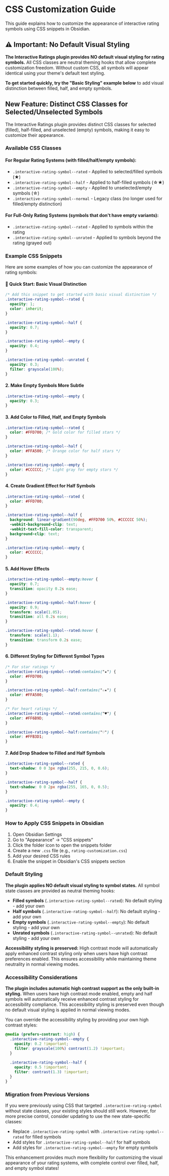 # CSS Customization Guide

This guide explains how to customize the appearance of interactive rating symbols using CSS snippets in Obsidian.

## ⚠️ Important: No Default Visual Styling

**The Interactive Ratings plugin provides NO default visual styling for rating symbols.** All CSS classes are neutral theming hooks that allow complete customization freedom. Without custom CSS, all symbols will appear identical using your theme's default text styling.

**To get started quickly, try the "Basic Styling" example below** to add visual distinction between filled, half, and empty symbols.

## New Feature: Distinct CSS Classes for Selected/Unselected Symbols

The Interactive Ratings plugin provides distinct CSS classes for selected (filled), half-filled, and unselected (empty) symbols, making it easy to customize their appearance.

### Available CSS Classes

#### For Regular Rating Systems (with filled/half/empty symbols):
- `.interactive-rating-symbol--rated` - Applied to selected/filled symbols (★)
- `.interactive-rating-symbol--half` - Applied to half-filled symbols (☆★)
- `.interactive-rating-symbol--empty` - Applied to unselected/empty symbols (☆)
- `.interactive-rating-symbol--normal` - Legacy class (no longer used for filled/empty distinction)

#### For Full-Only Rating Systems (symbols that don't have empty variants):
- `.interactive-rating-symbol--rated` - Applied to symbols within the rating
- `.interactive-rating-symbol--unrated` - Applied to symbols beyond the rating (grayed out)

### Example CSS Snippets

Here are some examples of how you can customize the appearance of rating symbols:

#### 🚀 Quick Start: Basic Visual Distinction
```css
/* Add this snippet to get started with basic visual distinction */
.interactive-rating-symbol--rated {
  opacity: 1;
  color: inherit;
}

.interactive-rating-symbol--half {
  opacity: 0.7;
}

.interactive-rating-symbol--empty {
  opacity: 0.4;
}

.interactive-rating-symbol--unrated {
  opacity: 0.3;
  filter: grayscale(100%);
}
```

#### 2. Make Empty Symbols More Subtle
```css
.interactive-rating-symbol--empty {
  opacity: 0.3;
}
```

#### 3. Add Color to Filled, Half, and Empty Symbols
```css
.interactive-rating-symbol--rated {
  color: #FFD700; /* Gold color for filled stars */
}

.interactive-rating-symbol--half {
  color: #FFA500; /* Orange color for half stars */
}

.interactive-rating-symbol--empty {
  color: #CCCCCC; /* Light gray for empty stars */
}
```

#### 4. Create Gradient Effect for Half Symbols
```css
.interactive-rating-symbol--rated {
  color: #FFD700;
}

.interactive-rating-symbol--half {
  background: linear-gradient(90deg, #FFD700 50%, #CCCCCC 50%);
  -webkit-background-clip: text;
  -webkit-text-fill-color: transparent;
  background-clip: text;
}

.interactive-rating-symbol--empty {
  color: #CCCCCC;
}
```

#### 5. Add Hover Effects
```css
.interactive-rating-symbol--empty:hover {
  opacity: 0.7;
  transition: opacity 0.2s ease;
}

.interactive-rating-symbol--half:hover {
  opacity: 0.9;
  transform: scale(1.05);
  transition: all 0.2s ease;
}

.interactive-rating-symbol--rated:hover {
  transform: scale(1.1);
  transition: transform 0.2s ease;
}
```

#### 6. Different Styling for Different Symbol Types
```css
/* For star ratings */
.interactive-rating-symbol--rated:contains("★") {
  color: #FFD700;
}

.interactive-rating-symbol--half:contains("☆★") {
  color: #FFA500;
}

/* For heart ratings */
.interactive-rating-symbol--rated:contains("♥") {
  color: #FF6B9D;
}

.interactive-rating-symbol--half:contains("♡") {
  color: #FFB3D1;
}
```

#### 7. Add Drop Shadow to Filled and Half Symbols
```css
.interactive-rating-symbol--rated {
  text-shadow: 0 0 3px rgba(255, 215, 0, 0.6);
}

.interactive-rating-symbol--half {
  text-shadow: 0 0 2px rgba(255, 165, 0, 0.5);
}

.interactive-rating-symbol--empty {
  opacity: 0.4;
}
```

### How to Apply CSS Snippets in Obsidian

1. Open Obsidian Settings
2. Go to "Appearance" → "CSS snippets"
3. Click the folder icon to open the snippets folder
4. Create a new `.css` file (e.g., `rating-customization.css`)
5. Add your desired CSS rules
6. Enable the snippet in Obsidian's CSS snippets section

### Default Styling

**The plugin applies NO default visual styling to symbol states.** All symbol state classes are provided as neutral theming hooks:

- **Filled symbols** (`.interactive-rating-symbol--rated`): No default styling - add your own
- **Half symbols** (`.interactive-rating-symbol--half`): No default styling - add your own  
- **Empty symbols** (`.interactive-rating-symbol--empty`): No default styling - add your own
- **Unrated symbols** (`.interactive-rating-symbol--unrated`): No default styling - add your own

**Accessibility styling is preserved:** High contrast mode will automatically apply enhanced contrast styling only when users have high contrast preferences enabled. This ensures accessibility while maintaining theme neutrality in normal viewing modes.

### Accessibility Considerations

**The plugin includes automatic high contrast support as the only built-in styling.** When users have high contrast mode enabled, empty and half symbols will automatically receive enhanced contrast styling for accessibility compliance. This accessibility styling is preserved even though no default visual styling is applied in normal viewing modes.

You can override the accessibility styling by providing your own high contrast styles:

```css
@media (prefers-contrast: high) {
  .interactive-rating-symbol--empty {
    opacity: 0.2 !important;
    filter: grayscale(100%) contrast(1.2) !important;
  }
  
  .interactive-rating-symbol--half {
    opacity: 0.5 !important;
    filter: contrast(1.3) !important;
  }
}
```

### Migration from Previous Versions

If you were previously using CSS that targeted `.interactive-rating-symbol` without state classes, your existing styles should still work. However, for more precise control, consider updating to use the new state-specific classes:

- Replace `.interactive-rating-symbol` with `.interactive-rating-symbol--rated` for filled symbols
- Add styles for `.interactive-rating-symbol--half` for half symbols
- Add styles for `.interactive-rating-symbol--empty` for empty symbols

This enhancement provides much more flexibility for customizing the visual appearance of your rating systems, with complete control over filled, half, and empty symbol states!